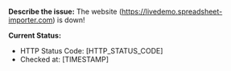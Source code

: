 **Describe the issue:**
The website (https://livedemo.spreadsheet-importer.com) is down!

**Current Status:**
* HTTP Status Code: [HTTP_STATUS_CODE] 
* Checked at: [TIMESTAMP]